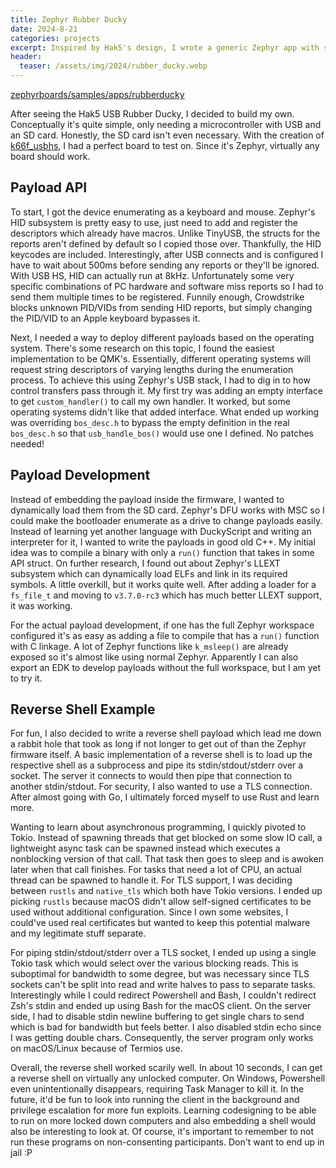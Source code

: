 ```yaml
---
title: Zephyr Rubber Ducky
date: 2024-8-21
categories: projects
excerpt: Inspired by Hak5's design, I wrote a generic Zephyr app with similar core functionality. I even wrote a reverse shell payload to demonstrate.
header:
  teaser: /assets/img/2024/rubber_ducky.webp
---
```


[zephyrboards/samples/apps/rubberducky](https://github.com/dragonlock2/zephyrboards/tree/main/samples/apps/rubberducky)

After seeing the Hak5 USB Rubber Ducky, I decided to build my own. Conceptually it's quite simple, only needing a microcontroller with USB and an SD card. Honestly, the SD card isn't even necessary. With the creation of [k66f_usbhs](../../../2024/06/k66f_usbhs/), I had a perfect board to test on. Since it's Zephyr, virtually any board should work.

## Payload API

To start, I got the device enumerating as a keyboard and mouse. Zephyr's HID subsystem is pretty easy to use, just need to add and register the descriptors which already have macros. Unlike TinyUSB, the structs for the reports aren't defined by default so I copied those over. Thankfully, the HID keycodes are included. Interestingly, after USB connects and is configured I have to wait about 500ms before sending any reports or they'll be ignored. With USB HS, HID can actually run at 8kHz. Unfortunately some very specific combinations of PC hardware and software miss reports so I had to send them multiple times to be registered. Funnily enough, Crowdstrike blocks unknown PID/VIDs from sending HID reports, but simply changing the PID/VID to an Apple keyboard bypasses it.

Next, I needed a way to deploy different payloads based on the operating system. There's some research on this topic, I found the easiest implementation to be QMK's. Essentially, different operating systems will request string descriptors of varying lengths during the enumeration process. To achieve this using Zephyr's USB stack, I had to dig in to how control transfers pass through it. My first try was adding an empty interface to get `custom_handler()` to call my own handler. It worked, but some operating systems didn't like that added interface. What ended up working was overriding `bos_desc.h` to bypass the empty definition in the real `bos_desc.h` so that `usb_handle_bos()` would use one I defined. No patches needed!

## Payload Development

Instead of embedding the payload inside the firmware, I wanted to dynamically load them from the SD card. Zephyr's DFU works with MSC so I could make the bootloader enumerate as a drive to change payloads easily. Instead of learning yet another language with DuckyScript and writing an interpreter for it, I wanted to write the payloads in good old C++. My initial idea was to compile a binary with only a `run()` function that takes in some API struct. On further research, I found out about Zephyr's LLEXT subsystem which can dynamically load ELFs and link in its required symbols. A little overkill, but it works quite well. After adding a loader for a `fs_file_t` and moving to `v3.7.0-rc3` which has much better LLEXT support, it was working.

For the actual payload development, if one has the full Zephyr workspace configured it's as easy as adding a file to compile that has a `run()` function with C linkage. A lot of Zephyr functions like `k_msleep()` are already exposed so it's almost like using normal Zephyr. Apparently I can also export an EDK to develop payloads without the full workspace, but I am yet to try it.

## Reverse Shell Example

For fun, I also decided to write a reverse shell payload which lead me down a rabbit hole that took as long if not longer to get out of than the Zephyr firmware itself. A basic implementation of a reverse shell is to load up the respective shell as a subprocess and pipe its stdin/stdout/stderr over a socket. The server it connects to would then pipe that connection to another stdin/stdout. For security, I also wanted to use a TLS connection. After almost going with Go, I ultimately forced myself to use Rust and learn more.

Wanting to learn about asynchronous programming, I quickly pivoted to Tokio. Instead of spawning threads that get blocked on some slow IO call, a lightweight async task can be spawned instead which executes a nonblocking version of that call. That task then goes to sleep and is awoken later when that call finishes. For tasks that need a lot of CPU, an actual thread can be spawned to handle it. For TLS support, I was deciding between `rustls` and `native_tls` which both have Tokio versions. I ended up picking `rustls` because macOS didn't allow self-signed certificates to be used without additional configuration. Since I own some websites, I could've used real certificates but wanted to keep this potential malware and my legitimate stuff separate.

For piping stdin/stdout/stderr over a TLS socket, I ended up using a single Tokio task which would select over the various blocking reads. This is suboptimal for bandwidth to some degree, but was necessary since TLS sockets can't be split into read and write halves to pass to separate tasks. Interestingly while I could redirect Powershell and Bash, I couldn't redirect Zsh's stdin and ended up using Bash for the macOS client. On the server side, I had to disable stdin newline buffering to get single chars to send which is bad for bandwidth but feels better. I also disabled stdin echo since I was getting double chars. Consequently, the server program only works on macOS/Linux because of Termios use.

Overall, the reverse shell worked scarily well. In about 10 seconds, I can get a reverse shell on virtually any unlocked computer. On Windows, Powershell even unintentionally disappears, requiring Task Manager to kill it. In the future, it'd be fun to look into running the client in the background and privilege escalation for more fun exploits. Learning codesigning to be able to run on more locked down computers and also embedding a shell would also be interesting to look at. Of course, it's important to remember to not run these programs on non-consenting participants. Don't want to end up in jail :P
